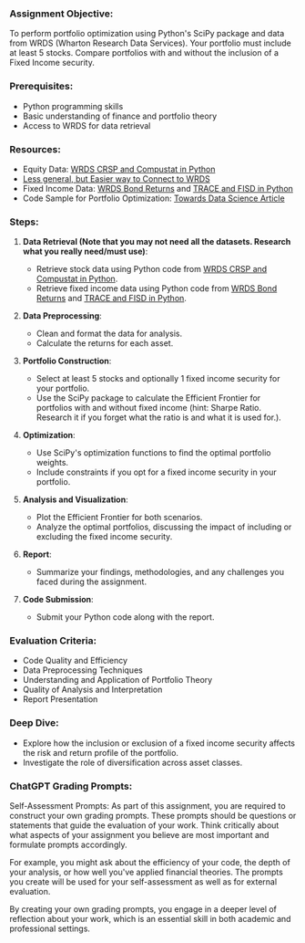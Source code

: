 ### Assignment Objective:

To perform portfolio optimization using Python's SciPy package and data from WRDS (Wharton Research Data Services). Your portfolio must include at least 5 stocks. Compare portfolios with and without the inclusion of a Fixed Income security.

### Prerequisites:

- Python programming skills
- Basic understanding of finance and portfolio theory
- Access to WRDS for data retrieval

### Resources:

- Equity Data: [WRDS CRSP and Compustat in Python](https://www.tidy-finance.org/python/wrds-crsp-and-compustat.html)
- [Less general, but Easier way to Connect to WRDS](https://github.com/CinderZhang/FinnData/blob/main/WRDS.py)
- Fixed Income Data: [WRDS Bond Returns](https://wrds-www.wharton.upenn.edu/pages/get-data/wrds-bond-returns/) and [TRACE and FISD in Python](https://www.tidy-finance.org/python/trace-and-fisd.html)
- Code Sample for Portfolio Optimization: [Towards Data Science Article](https://towardsdatascience.com/efficient-frontier-portfolio-optimisation-in-python-e7844051e7f)

### Steps:

1. **Data Retrieval (Note that you may not need all the datasets. Research what you really need/must use)**:
    - Retrieve stock data using Python code from [WRDS CRSP and Compustat in Python](https://www.tidy-finance.org/python/wrds-crsp-and-compustat.html).
    - Retrieve fixed income data using Python code from [WRDS Bond Returns](https://wrds-www.wharton.upenn.edu/pages/get-data/wrds-bond-returns/) and [TRACE and FISD in Python](https://www.tidy-finance.org/python/trace-and-fisd.html).

2. **Data Preprocessing**:
    - Clean and format the data for analysis.
    - Calculate the returns for each asset.

3. **Portfolio Construction**:
    - Select at least 5 stocks and optionally 1 fixed income security for your portfolio.
    - Use the SciPy package to calculate the Efficient Frontier for portfolios with and without fixed income (hint: Sharpe Ratio. Research it if you forget what the ratio is and what it is used for.).

4. **Optimization**:
    - Use SciPy's optimization functions to find the optimal portfolio weights.
    - Include constraints if you opt for a fixed income security in your portfolio.

5. **Analysis and Visualization**:
    - Plot the Efficient Frontier for both scenarios.
    - Analyze the optimal portfolios, discussing the impact of including or excluding the fixed income security.

6. **Report**:
    - Summarize your findings, methodologies, and any challenges you faced during the assignment.

7. **Code Submission**:
    - Submit your Python code along with the report.

### Evaluation Criteria:

- Code Quality and Efficiency
- Data Preprocessing Techniques
- Understanding and Application of Portfolio Theory
- Quality of Analysis and Interpretation
- Report Presentation

### Deep Dive:

- Explore how the inclusion or exclusion of a fixed income security affects the risk and return profile of the portfolio.
- Investigate the role of diversification across asset classes.

### ChatGPT Grading Prompts:

Self-Assessment Prompts:
As part of this assignment, you are required to construct your own grading prompts. These prompts should be questions or statements that guide the evaluation of your work. Think critically about what aspects of your assignment you believe are most important and formulate prompts accordingly.

For example, you might ask about the efficiency of your code, the depth of your analysis, or how well you've applied financial theories. The prompts you create will be used for your self-assessment as well as for external evaluation.

By creating your own grading prompts, you engage in a deeper level of reflection about your work, which is an essential skill in both academic and professional settings.
